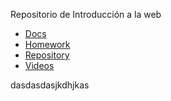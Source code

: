 Repositorio de Introducción a la web

- [Docs](docs/docs.md)
- [Homework](homework/homework.md)
- [Repository](https://github.com/Paesre/wd2)
- [Videos](https://www.youtube.com/playlist?list=PLuaEqZmGE1CZY5jD81JSFaJSRsg4fmDVb)

dasdasdasjkdhjkas
